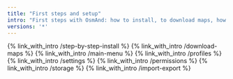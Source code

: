 ```yaml
---
title: "First steps and setup"
intro: "First steps with OsmAnd: how to install, to download maps, how to make initial setup or how to copy settings from another device. This section also explains key OsmAnd topics such as Profiles, Main menu and Settings."
versions: '*'
---
```

{% link_with_intro /step-by-step-install %}
{% link_with_intro /download-maps %}
{% link_with_intro /main-menu %}
{% link_with_intro /profiles %}
{% link_with_intro /settings %}
{% link_with_intro /permissions %}
{% link_with_intro /storage %}
{% link_with_intro /import-export %}




